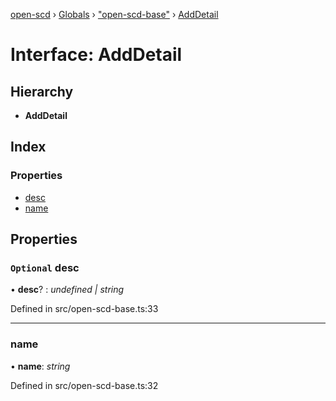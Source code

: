 [open-scd](../README.md) › [Globals](../globals.md) › ["open-scd-base"](../modules/_open_scd_base_.md) › [AddDetail](_open_scd_base_.adddetail.md)

# Interface: AddDetail

## Hierarchy

* **AddDetail**

## Index

### Properties

* [desc](_open_scd_base_.adddetail.md#optional-desc)
* [name](_open_scd_base_.adddetail.md#name)

## Properties

### `Optional` desc

• **desc**? : *undefined | string*

Defined in src/open-scd-base.ts:33

___

###  name

• **name**: *string*

Defined in src/open-scd-base.ts:32
